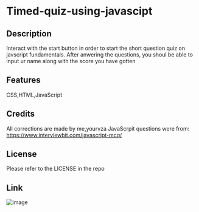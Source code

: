 # Timed-quiz-using-javascipt

## Description
Interact with the start button in order to start the short question quiz on javscript fundamentals. After anwering the questions, you shoul be able to input ur name along with the score you have gotten

## Features
CSS,HTML,JavaScript

## Credits
All corrections are made by me,yourvza
JavaScrpit questions were from: https://www.interviewbit.com/javascript-mcq/

## License 
Please refer to the LICENSE in the repo

## Link

![image](https://github.com/yourvza/Timed-quiz-using-javascipt/assets/155742735/7e5ea174-5187-4466-870c-31e2b36f365f)


